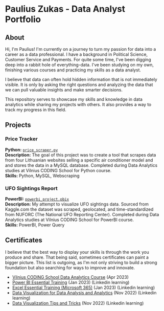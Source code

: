# Paulius Zukas - Data Analyst Portfolio

## About

Hi, I'm Paulius! I'm currently on a journey to turn my passion for data into a career as a data professional. I have a background in Political Science, Customer Service and Payments. For quite some time, I've been digging deep into a rabbit hole of everything-data. I've been studying on my own, finishing various courses and practicing my skills as a data analyst.

I believe that data can often hold hidden information that is not immediately visible. It is only by asking the right questions and analyzing the data that we can pull valuable insights and make smarter decisions.

This repository serves to showcase my skills and knowledge in data analytics while sharing my projects with others. It also provides a way to track my progress in this field.

## Projects

### Price Tracker
**Python:** [`price_scraper.py`](https://github.com/pzukas-data/price_tracker/blob/main/price_scraper.py)    
**Description:** The goal of this project was to create a tool that scrapes data from four Lithuanian websites selling a specific air conditioner model and and stores the data in a MySQL database. Completed during Data Analytics studies at Vilnius CODING School for Python course.   
**Skills:** Python, MySQL, Webscraping   

### UFO Sightings Report
**PowerBI:** [`powerbi_project.pbix`](https://github.com/pzukas-data/ufo_sightings_report/blob/main/powerbi_project.pbix)    
**Description:** My attempt to visualize UFO sightings data. Sourced from Kaggle.com the dataset was scraped, geolocated, and time-standardized from NUFORC (The National UFO Reporting Center). Completed during Data Analytics studies at Vilnius CODING School for PowerBI course.     
**Skills:** PowerBI, Power Query



## Certificates
I believe that the best way to display your skills is through the work you produce and share. That being said, sometimes certificates can paint a bigger picture. This list is outgoing, as I'm not only striving to build a strong foundation but also searching for ways to improve and innovate.

- [Vilnius CODING School Data Analytics Course](https://drive.google.com/file/d/1_PYsBCNrQi55aFmplnrRZCs_xu3hDnhz/view?usp=sharing) (Apr 2023)
- [Power BI Essential Training](https://drive.google.com/file/d/1ajLlp4Y87nu15yESQBddONgrY4nLM2E7/view?usp=sharing) (Jan 2023) (Linkedin learning)
- [Excel Essential Training (Microsoft 365)](https://drive.google.com/file/d/1OcfLl0hBgJprQshkKSIsY21P_HwVrbEI/view?usp=sharing) (Jan 2023) (Linkedin learning)
- [Data Visualization for Data Analysis and Analytics](https://drive.google.com/file/d/1PaakFriC5wFw0G3GEVggXk_mR8LzneT1/view?usp=sharing) (Nov 2022) (Linkedin learning)
- [Data Visualization Tips and Tricks](https://drive.google.com/file/d/1c4a5gsKYJQWJTZIoaHAQ4KX6bAR5ii4C/view?usp=sharing) (Nov 2022) (Linkedin learning)
